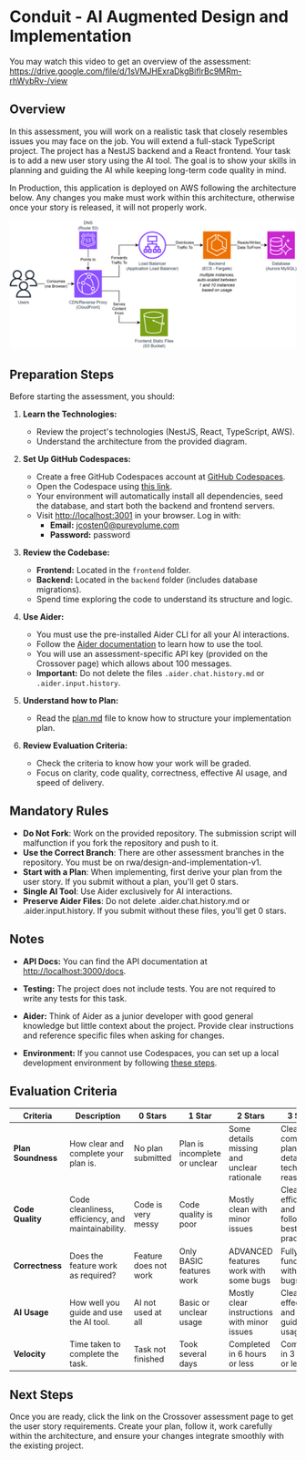 # Conduit - AI Augmented Design and Implementation

You may watch this video to get an overview of the assessment: https://drive.google.com/file/d/1sVMJHExraDkgBiflrBc9MRm-rhWybRv-/view

## Overview

In this assessment, you will work on a realistic task that closely resembles issues you may face on the job. You will extend a full-stack TypeScript project. The project has a NestJS backend and a React frontend. Your task is to add a new user story using the AI tool. The goal is to show your skills in planning and guiding the AI while keeping long-term code quality in mind.

In Production, this application is deployed on AWS following the architecture below. Any changes you make must work within this architecture, otherwise once your story is released, it will not properly work.

![Architecture Diagram](./diagram.png)

## Preparation Steps

Before starting the assessment, you should:

1. **Learn the Technologies:**

   - Review the project's technologies (NestJS, React, TypeScript, AWS).
   - Understand the architecture from the provided diagram.

2. **Set Up GitHub Codespaces:**

   - Create a free GitHub Codespaces account at [GitHub Codespaces](https://github.com/settings/codespaces).
   - Open the Codespace using [this link](https://github.com/codespaces/new?repo=678723453&ref=rwa/design-and-implementation-v1).
   - Your environment will automatically install all dependencies, seed the database, and start both the backend and frontend servers.
   - Visit [http://localhost:3001](http://localhost:3001) in your browser. Log in with:
     - **Email:** jcosten0@purevolume.com
     - **Password:** password

3. **Review the Codebase:**

   - **Frontend:** Located in the `frontend` folder.
   - **Backend:** Located in the `backend` folder (includes database migrations).
   - Spend time exploring the code to understand its structure and logic.

4. **Use Aider:**

   - You must use the pre-installed Aider CLI for all your AI interactions.
   - Follow the [Aider documentation](https://aider.chat/docs/usage/tutorials.html) to learn how to use the tool.
   - You will use an assessment-specific API key (provided on the Crossover page) which allows about 100 messages.
   - **Important:** Do not delete the files `.aider.chat.history.md` or `.aider.input.history`.

5. **Understand how to Plan:**

   - Read the [plan.md](./plan.md) file to know how to structure your implementation plan.

6. **Review Evaluation Criteria:**
   - Check the criteria to know how your work will be graded.
   - Focus on clarity, code quality, correctness, effective AI usage, and speed of delivery.

## Mandatory Rules

- **Do Not Fork**: Work on the provided repository. The submission script will malfunction if you fork the repository and push to it.
- **Use the Correct Branch**: There are other assessment branches in the repository. You must be on rwa/design-and-implementation-v1.
- **Start with a Plan**: When implementing, first derive your plan from the user story. If you submit without a plan, you'll get 0 stars.
- **Single AI Tool**: Use Aider exclusively for AI interactions.
- **Preserve Aider Files**: Do not delete .aider.chat.history.md or .aider.input.history. If you submit without these files, you'll get 0 stars.

## Notes

- **API Docs:** You can find the API documentation at [http://localhost:3000/docs](http://localhost:3000/docs).

- **Testing:** The project does not include tests. You are not required to write any tests for this task.

- **Aider:** Think of Aider as a junior developer with good general knowledge but little context about the project. Provide clear instructions and reference specific files when asking for changes.

- **Environment:** If you cannot use Codespaces, you can set up a local development environment by following [these steps](https://www.perplexity.ai/search/what-are-the-concise-precise-s-khlwVDwQTMODLaC6wB_7DQ).

## Evaluation Criteria

| **Criteria**       | **Description**                                    | **0 Stars**           | **1 Star**                    | **2 Stars**                                 | **3 Stars**                                          |
| ------------------ | -------------------------------------------------- | --------------------- | ----------------------------- | ------------------------------------------- | ---------------------------------------------------- |
| **Plan Soundness** | How clear and complete your plan is.               | No plan submitted     | Plan is incomplete or unclear | Some details missing and unclear rationale  | Clear, complete plan with detailed technical reasons |
| **Code Quality**   | Code cleanliness, efficiency, and maintainability. | Code is very messy    | Code quality is poor          | Mostly clean with minor issues              | Clean, efficient, and follows best practices         |
| **Correctness**    | Does the feature work as required?                 | Feature does not work | Only BASIC features work | ADVANCED features work with some bugs       | Fully functional with no bugs                        |
| **AI Usage**       | How well you guide and use the AI tool.            | AI not used at all    | Basic or unclear usage        | Mostly clear instructions with minor issues | Clear, effective, and well-guided AI usage           |
| **Velocity**       | Time taken to complete the task.                   | Task not finished     | Took several days             | Completed in 6 hours or less                | Completed in 3 hours or less                         |

## Next Steps

Once you are ready, click the link on the Crossover assessment page to get the user story requirements. Create your plan, follow it, work carefully within the architecture, and ensure your changes integrate smoothly with the existing project.
